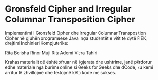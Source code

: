 # Gronsfeld Cipher and Irregular Columnar Transposition Cipher

Implementimi i Gronsfeld Cipher dhe Irregular Columnar Transposition Cipher në gjuhën programuese Java, nga studentët e vitit të dytë FIEK, drejtimi Inxhinieri Kompjuterike:

Rita Berisha 
Rinor Muji
Rita Ademi
Vlera Tahiri

Krahas materialit që është ofruar në ligjerata dhe ushtrime, janë përdorur edhe materiale nga burime online si Geeks for Geeks dhe dCode, ku kemi arritur të zhvillojmë dhe testojmë këto kode me sukses.
